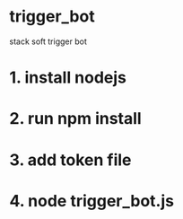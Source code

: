 # trigger_bot
stack soft trigger bot

# 1. install nodejs
# 2. run npm install
# 3. add token file
# 4. node trigger_bot.js
